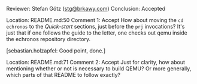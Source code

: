 Reviewer: Stefan Götz (stg@brkawy.com)
Conclusion: Accepted

Location: README.md:50
Comment 1: Accept
How about moving the `cd echronos` to the _Quick-start_ sections, just before the `prj` invocations?
It's just that if one follows the guide to the letter, one checks out qemu inside the echronos repository directory.

[sebastian.holzapfel: Good point, done.]

Location: README.md:71
Comment 2: Accept
Just for clarity, how about mentioning whether or not is necessary to build QEMU?
Or more generally, which parts of that README to follow exactly?
